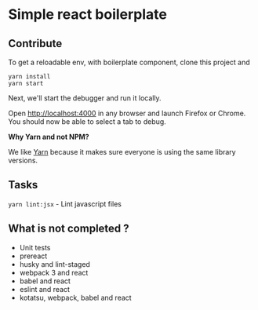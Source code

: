 # Simple react boilerplate 

## Contribute

To get a reloadable env, with boilerplate component, clone this project and

```shell
yarn install
yarn start
```

Next, we'll start the debugger and run it locally.

Open [http://localhost:4000](http://localhost:8000) in any browser and launch Firefox or Chrome. You should now be able to select a tab to debug.

__Why Yarn and not NPM?__

We like [Yarn]() because it makes sure everyone is using the same library versions.

## Tasks

`yarn lint:jsx` - Lint javascript files

## What is not completed ?

- Unit tests
- prereact
- husky and lint-staged
- webpack 3 and react
- babel and react
- eslint and react
- kotatsu, webpack, babel and react